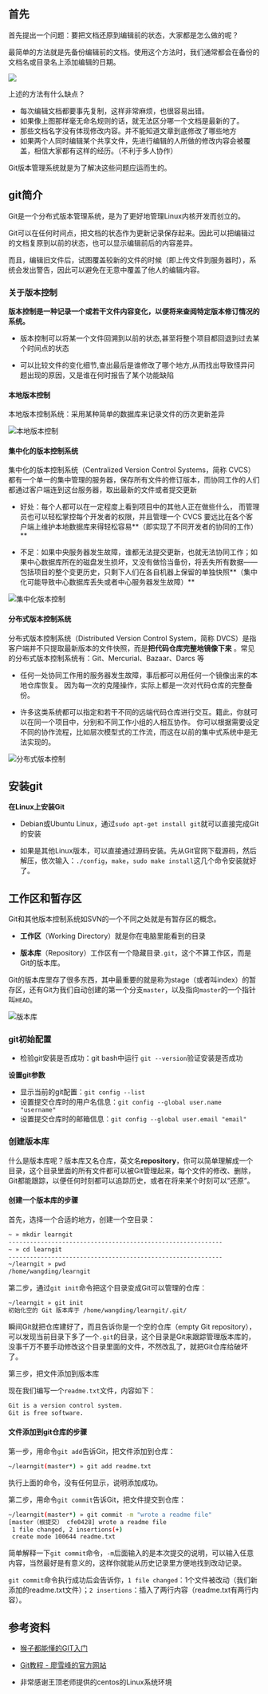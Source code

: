 ## 首先

首先提出一个问题：要把文档还原到编辑前的状态，大家都是怎么做的呢？

最简单的方法就是先备份编辑前的文档。使用这个方法时，我们通常都会在备份的文档名或目录名上添加编辑的日期。

![](https://backlog.com/git-tutorial/cn/img/post/intro/capture_intro1_1_1.png)

上述的方法有什么缺点？

+ 每次编辑文档都要事先复制，这样非常麻烦，也很容易出错。
+ 如果像上图那样毫无命名规则的话，就无法区分哪一个文档是最新的了。
+ 那些文档名字没有体现修改内容。并不能知道文章到底修改了哪些地方
+ 如果两个人同时编辑某个共享文件，先进行编辑的人所做的修改内容会被覆盖，相信大家都有这样的经历。（不利于多人协作）

Git版本管理系统就是为了解决这些问题应运而生的。

## git简介

Git是一个分布式版本管理系统，是为了更好地管理Linux内核开发而创立的。

Git可以在任何时间点，把文档的状态作为更新记录保存起来。因此可以把编辑过的文档复原到以前的状态，也可以显示编辑前后的内容差异。

而且，编辑旧文件后，试图覆盖较新的文件的时候（即上传文件到服务器时），系统会发出警告，因此可以避免在无意中覆盖了他人的编辑内容。

### 关于版本控制

**版本控制是一种记录一个或若干文件内容变化，以便将来查阅特定版本修订情况的系统。**

- 版本控制可以将某一个文件回溯到以前的状态,甚至将整个项目都回退到过去某个时间点的状态


- 可以比较文件的变化细节,查出最后是谁修改了哪个地方,从而找出导致怪异问题出现的原因，又是谁在何时报告了某个功能缺陷

#### 本地版本控制

本地版本控制系统：采用某种简单的数据库来记录文件的历次更新差异

![本地版本控制](https://upload-images.jianshu.io/upload_images/12817540-5ce53cfd0e70ed54.png?imageMogr2/auto-orient/strip%7CimageView2/2/w/1240)

#### 集中化的版本控制系统

集中化的版本控制系统（Centralized Version Control Systems，简称 CVCS）都有一个单一的集中管理的服务器，保存所有文件的修订版本，而协同工作的人们都通过客户端连到这台服务器，取出最新的文件或者提交更新

- 好处：每个人都可以在一定程度上看到项目中的其他人正在做些什么， 而管理员也可以轻松掌控每个开发者的权限，并且管理一个 CVCS 要远比在各个客户端上维护本地数据库来得轻松容易**（即实现了不同开发者的协同的工作）**


- 不足：如果中央服务器发生故障，谁都无法提交更新，也就无法协同工作；如果中心数据库所在的磁盘发生损坏，又没有做恰当备份，将丢失所有数据——包括项目的整个变更历史，只剩下人们在各自机器上保留的单独快照**（集中化可能导致中心数据库丢失或者中心服务器发生故障）**

![集中化版本控制](https://upload-images.jianshu.io/upload_images/12817540-4a24084df74bb9ea.png?imageMogr2/auto-orient/strip%7CimageView2/2/w/1240)

#### 分布式版本控制系统

分布式版本控制系统（Distributed Version Control System，简称 DVCS）是指客户端并不只提取最新版本的文件快照，而是**把代码仓库完整地镜像下来** 。常见的分布式版本控制系统有：Git、Mercurial、Bazaar、Darcs 等

- 任何一处协同工作用的服务器发生故障，事后都可以用任何一个镜像出来的本地仓库恢复。 因为每一次的克隆操作，实际上都是一次对代码仓库的完整备份。


- 许多这类系统都可以指定和若干不同的远端代码仓库进行交互。籍此，你就可以在同一个项目中，分别和不同工作小组的人相互协作。 你可以根据需要设定不同的协作流程，比如层次模型式的工作流，而这在以前的集中式系统中是无法实现的。

![分布式版本控制](https://upload-images.jianshu.io/upload_images/12817540-9571bb42eebbcdbf.png?imageMogr2/auto-orient/strip%7CimageView2/2/w/1240)

## 安装git

**在Linux上安装Git**

+ Debian或Ubuntu Linux，通过`sudo apt-get install git`就可以直接完成Git的安装


+ 如果是其他Linux版本，可以直接通过源码安装。先从Git官网下载源码，然后解压，依次输入：`./config`，`make`，`sudo make install`这几个命令安装就好了。

## 工作区和暂存区

Git和其他版本控制系统如SVN的一个不同之处就是有暂存区的概念。

+ **工作区**（Working Directory）就是你在电脑里能看到的目录


+ **版本库**（Repository）工作区有一个隐藏目录`.git`，这个不算工作区，而是Git的版本库。

Git的版本库里存了很多东西，其中最重要的就是称为stage（或者叫index）的暂存区，还有Git为我们自动创建的第一个分支`master`，以及指向`master`的一个指针叫`HEAD`。

![版本库](https://upload-images.jianshu.io/upload_images/12817540-b5e52f8e4fbf41eb.png?imageMogr2/auto-orient/strip%7CimageView2/2/w/1240)

### git初始配置

- 检验git安装是否成功：git bash中运行 `git --version`验证安装是否成功

**设置git参数**

- 显示当前的git配置：`git config --list`
- 设置提交仓库时的用户名信息：`git config --global user.name "username"`
- 设置提交仓库时的邮箱信息：`git config --global user.email "email"`

### 创建版本库

什么是版本库呢？版本库又名仓库，英文名**repository**，你可以简单理解成一个目录，这个目录里面的所有文件都可以被Git管理起来，每个文件的修改、删除，Git都能跟踪，以便任何时刻都可以追踪历史，或者在将来某个时刻可以“还原”。

#### 创建一个版本库的步骤

首先，选择一个合适的地方，创建一个空目录：

```bash
~ » mkdir learngit                                                                               
------------------------------------------------------------
~ » cd learngit                                                                                  
------------------------------------------------------------
~/learngit » pwd                                                                                  
/home/wangding/learngit
```

第二步，通过`git init`命令把这个目录变成Git可以管理的仓库：

```bash
~/learngit » git init                                                                            
初始化空的 Git 版本库于 /home/wangding/learngit/.git/
```

瞬间Git就把仓库建好了，而且告诉你是一个空的仓库（empty Git repository），可以发现当前目录下多了一个`.git`的目录，这个目录是Git来跟踪管理版本库的，没事千万不要手动修改这个目录里面的文件，不然改乱了，就把Git仓库给破坏了。

第三步，把文件添加到版本库

现在我们编写一个`readme.txt`文件，内容如下：

```markdown
Git is a version control system.
Git is free software.
```

#### 文件添加到git仓库的步骤

第一步，用命令`git add`告诉Git，把文件添加到仓库：

```bash
~/learngit(master*) » git add readme.txt                                                          
```

执行上面的命令，没有任何显示，说明添加成功。

第二步，用命令`git commit`告诉Git，把文件提交到仓库：

```bash
~/learngit(master*) » git commit -m "wrote a readme file"                                       
[master（根提交） cfe0428] wrote a readme file
 1 file changed, 2 insertions(+)
 create mode 100644 readme.txt
```

简单解释一下`git commit`命令，`-m`后面输入的是本次提交的说明，可以输入任意内容，当然最好是有意义的，这样你就能从历史记录里方便地找到改动记录。

`git commit`命令执行成功后会告诉你，`1 file changed`：1个文件被改动（我们新添加的readme.txt文件）；`2 insertions`：插入了两行内容（readme.txt有两行内容）。

## 参考资料

+ [猴子都能懂的GIT入门](http://backlogtool.com/git-guide/cn/)


+ [Git教程 - 廖雪峰的官方网站](http://www.liaoxuefeng.com/wiki/0013739516305929606dd18361248578c67b8067c8c017b000)
+ 非常感谢王顶老师提供的centos的Linux系统环境
